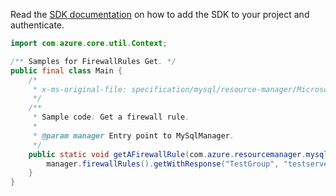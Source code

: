 Read the [SDK documentation](https://github.com/Azure/azure-sdk-for-java/blob/azure-resourcemanager-mysqlflexibleserver_1.0.0-beta.1/sdk/mysqlflexibleserver/azure-resourcemanager-mysqlflexibleserver/README.md) on how to add the SDK to your project and authenticate.

```java
import com.azure.core.util.Context;

/** Samples for FirewallRules Get. */
public final class Main {
    /*
     * x-ms-original-file: specification/mysql/resource-manager/Microsoft.DBforMySQL/stable/2021-05-01/examples/FirewallRuleGet.json
     */
    /**
     * Sample code: Get a firewall rule.
     *
     * @param manager Entry point to MySqlManager.
     */
    public static void getAFirewallRule(com.azure.resourcemanager.mysqlflexibleserver.MySqlManager manager) {
        manager.firewallRules().getWithResponse("TestGroup", "testserver", "rule1", Context.NONE);
    }
}
```
